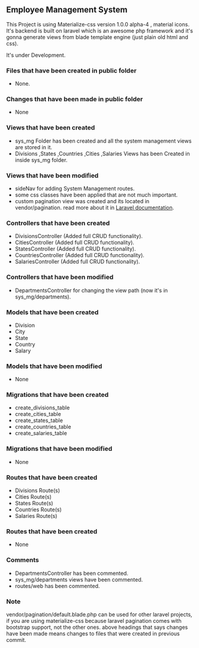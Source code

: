 ## Employee Management System
This Project is using Materialize-css version 1.0.0 alpha-4 , material icons. It's backend is built on laravel which is an awesome php framework and it's gonna generate views from blade template engine (just plain old html and css).

It's under Development.

### Files that have been created in public folder

- None.

### Changes that have been made in public folder

- None

### Views that have been created

- sys_mg Folder has been created and all the system management views are stored in it.
- Divisions ,States ,Countries ,Cities ,Salaries Views has been Created in inside sys_mg folder.

### Views that have been modified

- sideNav for adding System Management routes.
- some css classes have been applied that are not much important.
- custom pagination view was created and its located in vendor/pagination. read more about it in [Laravel documentation](https://laravel.com/docs/5.6/pagination#manually-creating-a-paginator).

### Controllers that have been created

- DivisionsController (Added full CRUD functionality).
- CitiesController (Added full CRUD functionality).
- StatesController (Added full CRUD functionality).
- CountriesController (Added full CRUD functionality).
- SalariesController (Added full CRUD functionality).

### Controllers that have been modified

- DepartmentsController for changing the view path (now it's in sys_mg/departments).

### Models that have been created

- Division
- City
- State
- Country
- Salary

### Models that have been modified

- None

### Migrations that have been created

- create_divisions_table
- create_cities_table
- create_states_table
- create_countries_table
- create_salaries_table

### Migrations that have been modified

- None

### Routes that have been created

- Divisions Route(s)
- Cities Route(s)
- States Route(s)
- Countries Route(s)
- Salaries Route(s)

### Routes that have been created

- None

### Comments

* DepartmentsController has been commented.
* sys_mg/departments views have been commented.
* routes/web has been commented.

### Note
vendor/pagination/default.blade.php can be used for other laravel projects, if you are using materialize-css because laravel pagination comes with bootstrap support, not the other ones.
above headings that says changes have been made means changes to files that were created in previous commit.